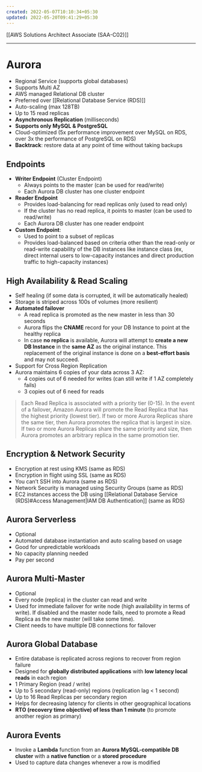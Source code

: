 ```yaml
---
created: 2022-05-07T10:10:34+05:30
updated: 2022-05-20T09:41:29+05:30
---
```

[[AWS Solutions Architect Associate (SAA-C02)]]

---

# Aurora
- Regional Service (supports global databases)
- Supports Multi AZ
- AWS managed Relational DB cluster
- Preferred over [[Relational Database Service (RDS)]]
- Auto-scaling (max 128TB)
- Up to 15 read replicas
- **Asynchronous Replication** (milliseconds) 
- **Supports only MySQL & PostgreSQL**
- Cloud-optimized (5x performance improvement over MySQL on RDS, over 3x the performance of PostgreSQL on RDS)
- **Backtrack**: restore data at any point of time without taking backups

## Endpoints
- **Writer Endpoint** (Cluster Endpoint)
	- Always points to the master (can be used for read/write)
	- Each Aurora DB cluster has one cluster endpoint
- **Reader Endpoint**
	- Provides load-balancing for read replicas only (used to read only)
	- If the cluster has no read replica, it points to master (can be used to read/write)
	- Each Aurora DB cluster has one reader endpoint
- **Custom Endpoint**:
	- Used to point to a subset of replicas
	- Provides load-balanced based on criteria other than the read-only or read-write capability of the DB instances like instance class (ex, direct internal users to low-capacity instances and direct production traffic to high-capacity instances)

## High Availability & Read Scaling
-   Self healing (if some data is corrupted, it will be automatically healed)
-   Storage is striped across 100s of volumes (more resilient)
-   **Automated failover**
	- A read replica is promoted as the new master in less than 30 seconds
	- Aurora flips the **CNAME** record for your DB Instance to point at the healthy replica
	- In case **no replica** is available, Aurora will attempt to **create a new DB Instance** in the **same AZ** as the original instance. This replacement of the original instance is done on a **best-effort basis** and may not succeed.
-   Support for Cross Region Replication
-   Aurora maintains 6 copies of your data across 3 AZ:
    -   4 copies out of 6 needed for writes (can still write if 1 AZ completely fails)
    -   3 copies out of 6 need for reads

> Each Read Replica is associated with a priority tier (0-15). In the event of a failover, Amazon Aurora will promote the Read Replica that has the highest priority (lowest tier). If two or more Aurora Replicas share the same tier, then Aurora promotes the replica that is largest in size. If two or more Aurora Replicas share the same priority and size, then Aurora promotes an arbitrary replica in the same promotion tier.

## Encryption & Network Security
-   Encryption at rest using KMS (same as RDS)
-   Encryption in flight using SSL (same as RDS)
- You can’t SSH into Aurora (same as RDS)
- Network Security is managed using Security Groups (same as RDS)
- EC2 instances access the DB using [[Relational Database Service (RDS)#Access Management|IAM DB Authentication]] (same as RDS)

## Aurora Serverless
- Optional
-   Automated database instantiation and auto scaling based on usage
-   Good for unpredictable workloads
-   No capacity planning needed
-   Pay per second

## Aurora Multi-Master
- Optional
- Every node (replica) in the cluster can read and write
- Used for immediate failover for write node (high availability in terms of write). If disabled and the master node fails, need to promote a Read Replica as the new master (will take some time).
- Client needs to have multiple DB connections for failover

## Aurora Global Database
-   Entire database is replicated across regions to recover from region failure
-   Designed for **globally distributed applications** with **low latency local reads** in each region
-   1 Primary Region (read / write)
-   Up to 5 secondary (read-only) regions (replication lag < 1 second)
-   Up to 16 Read Replicas per secondary region
-   Helps for decreasing latency for clients in other geographical locations
- **RTO (recovery time objective) of less than 1 minute** (to promote another region as primary)

## Aurora Events
- Invoke a **Lambda** function from an **Aurora MySQL-compatible DB cluster** with a **native function** or a **stored procedure**
- Used to capture data changes whenever a row is modified